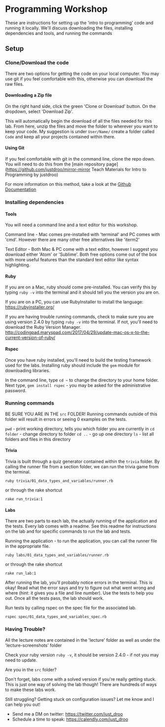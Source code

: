 # Programming Workshop

These are instructions for setting up the 'intro to programming' code and running it locally. We'll discuss downloading the files, installing dependencies and tools, and running the commands

## Setup

### Clone/Download the code

There are two options for getting the code on your local computer. You may use git if you feel comfortable with this, otherwise you can download the raw files.

#### Downloading a Zip file
On the right hand side, click the green 'Clone or Download' button. On the dropdown, select 'Download Zip'.

This will automatically begin the download of all the files needed for this lab. From here, unzip the files and move the folder to wherever you want to keep your code. My suggestion is under `User/Name/` create a folder called `Code` and keep all your projects contained within there.

#### Using Git
If you feel comfortable with git in the command line, clone the repo down. You will need to do this from the [main repository page](https://github.com/justdroo/mirror-mirror Teach Materials for Intro to Programming by justdroo)

For more information on this method, take a look at the [Github Documentation](https://help.github.com/articles/cloning-a-repository/)

### Installing dependencies

#### Tools
You will need a command line and a text editor for this workshop.

Command line - Mac comes pre-installed with 'terminal' and PC comes with 'cmd'. However there are many other free alternatives like 'iterm2'

Text Editor - Both Mac & PC come with a text editor, however I suggest you download either 'Atom' or 'Sublime'. Both free options come out of the box with more useful features than the standard text editor like syntax highlighting.

#### Ruby
If you are on a Mac, ruby should come pre-installed. You can verify this by typing `ruby -v` into the terminal and it should tell you the version you are on.

If you are on a PC, you can use RubyInstaller to install the language:
https://rubyinstaller.org/

If you are having trouble running commands, check to make sure you are using version 2.4.0 by typing `ruby -v` into the terminal. If not, you'll need to download the Ruby Version Manager.
http://codingpad.maryspad.com/2017/04/29/update-mac-os-x-to-the-current-version-of-ruby/

#### Rspec
Once you have ruby installed, you'll need to build the testing framework used for the labs. Installing ruby should include the `gem` module for downloading libraries.

In the command line, type `cd ~` to change the directory to your home folder. Next type, `gem install rspec` - you may be asked for the administrative password.

### Running commands

BE SURE YOU ARE IN THE `src` FOLDER! Running commands outside of this folder will result in errors or seeing 0 examples on the tests.

`pwd` - print working directory, tells you which folder you are currently in
`cd folder` - change directory to folder
`cd ..` - go up one directory
`ls` - list all folders and files in this directory

#### Trivia

Trivia is built through a quiz generator contained within the `trivia` folder. By calling the runner file from a section folder, we can run the trivia game from the terminal.

`ruby trivia/01_data_types_and_variables/runner.rb`

or through the rake shortcut

`rake run_trivia:1`

#### Labs

There are two parts to each lab, the actually running of the application and the tests. Every lab comes with a readme. See this readme for instructions on the lab and for specific commands to run the lab and tests.

Running the application - to run the application, you can call the runner file in the appropriate file.

`ruby labs/01_data_types_and_variables/runner.rb`

or through the rake shortcut

`rake run_lab:1`

After running the lab, you'll probably notice errors in the terminal. This is okay! Read what the error says and try to figure out what went wrong and where (hint: it gives you a file and line number). Use the tests to help you out. Once all the tests pass, the lab should work.

Run tests by calling rspec on the spec file for the associated lab.

`rspec spec/01_data_types_and_variables_spec.rb`

### Having Trouble?
All the lecture notes are contained in the 'lecture' folder as well as under the 'lecture-screenshots' folder

Check your ruby version `ruby -v`, it should be version 2.4.0 - if not you may need to update.

Are you in the `src` folder?

Don't forget, labs come with a solved version if you're really getting stuck. This is just one way of solving the lab though! There are hundreds of ways to make these labs work.

Still struggling? Getting stuck on configuration issues? Let me know and I can help you out!
- Send me a DM on twitter: https://twitter.com/just_droo
- Schedule a time to speak: https://calendly.com/just_droo
